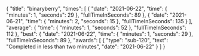 {
  "title": "binaryberry",
  "times": [
    {
      "date": "2021-06-22",
      "time": {
        "minutes": 1,
        "seconds": 29
      },
      "fullTimeInSeconds": 89
    },
    {
      "date": "2021-06-21",
      "time": {
        "minutes": 2,
        "seconds": 15
      },
      "fullTimeInSeconds": 135
    }
  ],
  "average": {
    "time": {
      "minutes": 1,
      "seconds": 52
    },
    "fullTimeInSeconds": 112
  },
  "best": {
    "date": "2021-06-22",
    "time": {
      "minutes": 1,
      "seconds": 29
    },
    "fullTimeInSeconds": 89
  },
  "awards": [
    {
      "type": "sub-120",
      "text": "Completed in less than two minutes",
      "date": "2021-06-22"
    }
  ]
}